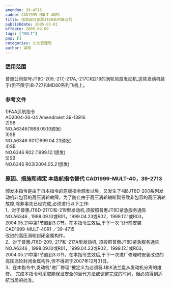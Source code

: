 ```yaml
---
amendno: 39-4715  
cadno: CAD1999-MULT-40R1  
title: 改装部分普惠JT8D系列发动机  
publishdate: 2005-02-01  
effdate: 2005-02-09  
tags: ["MULT"]  
pns: []  
categories: 东北管理局  
author: 梁刚  
---
```

  
### 适用范围  
普惠公司型号JT8D-209,-217,-217A,-217C和219的涡轮风扇发动机,这些发动机装于(但不限于)B-727和MD80系列飞机上。  
  
<!--more-->  
### 参考文件  
1)FAA适航指令  
AD2004-26-04 Amendment 39-13916  
2)SB  
 NO.A6346(1998.09.10颁发)  
3)SB  
 NO.A6346 R01(1999.04.23颁发)  
4)SB  
 NO.6346 R02 (1999.12.1颁发)  
5)SB  
 NO.6346 R03(2004.05.21颁发)  
  
### 原因、措施和规定 本适航指令替代 CAD1999-MULT-40，39-2713  
颁发本指令是由于自本指令的原版指令颁发以后，又发生了4起JT8D-200系列发动机非包容的高压涡轮故障，为了防止由于高压涡轮轴断裂导致非包容的高压涡轮故障,除非事先已经完成,必须进行以下工作:  
  1、对于普惠JT8D-217C和-219型发动机,须按照普惠JT8D紧急服务通告NO.A6346 , 1998.09.10或R01，1999.04.23或R02，1999.12.1或R03，2004.05.21中第1节直到3.G节。在本指令生效后,于下一次飞行前安装  
  CAD1999-MULT-40R1  ／39-4715  
改进的高压涡轮封闭金属构件。  
  2、对于普惠JT8D-209,-217和-217A型发动机, 须按照普惠JT8D紧急服务通告NO.A6346 , 1998.09.10或R01，1999.04.23或R02，1999.12.1或R03，2004.05.21中第1节直到3.G节。在本指令生效后,于下一次进厂修理时安装改进的高压涡轮封闭金属构件,但不得迟于2007年12月31日。  
3、在本指令中,发动机"进厂修理"被定义为必须将J和K法兰盘从发动机分离的维修。     完成本指令可采取能保证安全的替代方法或调整完成的时间，但必须得到适航当局的批准。  
